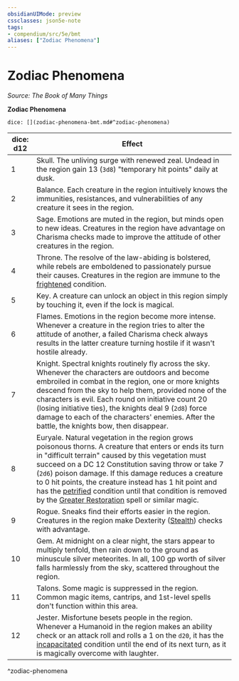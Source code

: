```yaml
---
obsidianUIMode: preview
cssclasses: json5e-note
tags:
- compendium/src/5e/bmt
aliases: ["Zodiac Phenomena"]
---
```

# Zodiac Phenomena
*Source: The Book of Many Things* 

**Zodiac Phenomena**

`dice: [](zodiac-phenomena-bmt.md#^zodiac-phenomena)`

| dice: d12 | Effect |
|-----------|--------|
| 1 | Skull. The unliving surge with renewed zeal. Undead in the region gain 13 (`3d8`) "temporary hit points" daily at dusk. |
| 2 | Balance. Each creature in the region intuitively knows the immunities, resistances, and vulnerabilities of any creature it sees in the region. |
| 3 | Sage. Emotions are muted in the region, but minds open to new ideas. Creatures in the region have advantage on Charisma checks made to improve the attitude of other creatures in the region. |
| 4 | Throne. The resolve of the law-abiding is bolstered, while rebels are emboldened to passionately pursue their causes. Creatures in the region are immune to the [frightened](/3-Mechanics/CLI/rules/conditions.md#frightened) condition. |
| 5 | Key. A creature can unlock an object in this region simply by touching it, even if the lock is magical. |
| 6 | Flames. Emotions in the region become more intense. Whenever a creature in the region tries to alter the attitude of another, a failed Charisma check always results in the latter creature turning hostile if it wasn't hostile already. |
| 7 | Knight. Spectral knights routinely fly across the sky. Whenever the characters are outdoors and become embroiled in combat in the region, one or more knights descend from the sky to help them, provided none of the characters is evil. Each round on initiative count 20 (losing initiative ties), the knights deal 9 (`2d8`) force damage to each of the characters' enemies. After the battle, the knights bow, then disappear. |
| 8 | Euryale. Natural vegetation in the region grows poisonous thorns. A creature that enters or ends its turn in "difficult terrain" caused by this vegetation must succeed on a DC 12 Constitution saving throw or take 7 (`2d6`) poison damage. If this damage reduces a creature to 0 hit points, the creature instead has 1 hit point and has the [petrified](/3-Mechanics/CLI/rules/conditions.md#petrified) condition until that condition is removed by the [Greater Restoration](/3-Mechanics/CLI/spells/greater-restoration.md) spell or similar magic. |
| 9 | Rogue. Sneaks find their efforts easier in the region. Creatures in the region make Dexterity ([Stealth](/3-Mechanics/CLI/rules/skills.md#Stealth)) checks with advantage. |
| 10 | Gem. At midnight on a clear night, the stars appear to multiply tenfold, then rain down to the ground as minuscule silver meteorites. In all, 100 gp worth of silver falls harmlessly from the sky, scattered throughout the region. |
| 11 | Talons. Some magic is suppressed in the region. Common magic items, cantrips, and 1st-level spells don't function within this area. |
| 12 | Jester. Misfortune besets people in the region. Whenever a Humanoid in the region makes an ability check or an attack roll and rolls a 1 on the `d20`, it has the [incapacitated](/3-Mechanics/CLI/rules/conditions.md#incapacitated) condition until the end of its next turn, as it is magically overcome with laughter. |
^zodiac-phenomena